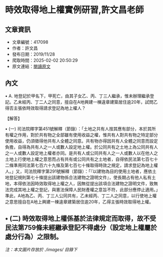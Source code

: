 # 時效取得地上權實例研習,許文昌老師

## 文章資訊
- 文章編號：417098
- 作者：許文昌
- 發布日期：2019/11/28
- 爬取時間：2025-02-02 20:50:29
- 原文連結：[閱讀原文](https://real-estate.get.com.tw/Columns/detail.aspx?no=417098)

## 內文
• A. 地登記於甲名下，甲死亡，由其子女乙、丙、丁三人繼承，惟未辦理繼承登記。乙未經丙、丁二人之同意，擅自在A地興建一棟違章建築居住逾20年，試問乙得否主張依時效取得請求登記為地上權人？

【解答】

• (一) 司法院釋字第451號解釋（節錄）：「土地之共有人按其應有部分，本於其所有權之作用，對於共有物之全部雖有使用收益之權，惟共有人對共有物之特定部分使用收益，仍須徵得他共有人全體之同意。共有物亦得因共有人全體之同意而設定負擔，自得為共有人之一人或數人設定地上權。於公同共有之土地上為公同共有人之一人或數人設定地上權者亦同。是共有人或公同共有人之一人或數人以在他人之土地上行使地上權之意思而占有共有或公同共有之土地者，自得依民法第七百七十二條準用同法第七百六十九條及第七百七十條取得時效之規定，請求登記為地上權人。」又，司法院釋字第291號解釋（節錄）：「『以建物為目的使用土地者，應依土地登記規則第七十條提出該建物係合法建物之證明文件』，使長期占有他人私有土地，本得依法因時效取得地上權之人，因無從提出該項合法建物之證明文件，致無法完成其地上權之登記，與憲法保障人民財產權之意旨不符，此部分應停止適用。」準此，A地為乙、丙、丁三人公同共有，乙未經丙、丁二人之同意，以行使地上權之意思擅自在A地上興建一棟違章建築居住逾20年，乙得主張時效取得地上權。

• (二) 時效取得地上權係基於法律規定而取得，故不受民法第759條未經繼承登記不得處分（設定地上權屬於處分行為）之限制。
---
*注：本文圖片存放於 ./images/ 目錄下*

